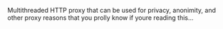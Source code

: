 Multithreaded HTTP proxy that can be used for privacy, anonimity, and other proxy reasons that you prolly know if youre reading this...